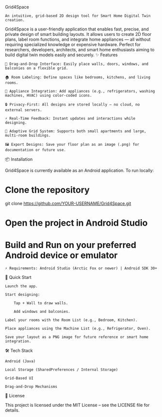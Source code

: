 Grid4Space

    An intuitive, grid-based 2D design tool for Smart Home Digital Twin creation.

Grid4Space is a user-friendly application that enables fast, precise, and private design of smart building layouts. It allows users to create 2D floor plans, label room functions, and integrate home appliances — all without requiring specialized knowledge or expensive hardware.
Perfect for researchers, developers, architects, and smart home enthusiasts aiming to build digital twin models easily and securely.
✨ Features

    🎨 Drag-and-Drop Interface: Easily place walls, doors, windows, and balconies on a flexible grid.

    🏠 Room Labeling: Define spaces like bedrooms, kitchens, and living rooms.

    🔌 Appliance Integration: Add appliances (e.g., refrigerators, washing machines, HVAC) using color-coded icons.

    🔒 Privacy-First: All designs are stored locally — no cloud, no external servers.

    ⚡ Real-Time Feedback: Instant updates and interactions while designing.

    📐 Adaptive Grid System: Supports both small apartments and large, multi-room buildings.

    🖼️ Export Designs: Save your floor plan as an image (.png) for documentation or future use.

📦 Installation

Grid4Space is currently available as an Android application.
To run locally:

# Clone the repository
git clone https://github.com/YOUR-USERNAME/Grid4Space.git

# Open the project in Android Studio
# Build and Run on your preferred Android device or emulator

    ⚡ Requirements: Android Studio (Arctic Fox or newer) | Android SDK 30+

🚀 Quick Start

    Launch the app.

    Start designing:

        Tap + Wall to draw walls.

        Add windows and balconies.

    Label your rooms with the Room List (e.g., Bedroom, Kitchen).

    Place appliances using the Machine List (e.g., Refrigerator, Oven).

    Save your layout as a PNG image for future reference or smart home integration.

	
	
🛠️ Tech Stack

    Android (Java)

    Local Storage (SharedPreferences / Internal Storage)

    Grid-Based UI

    Drag-and-Drop Mechanisms


📜 License

This project is licensed under the MIT License – see the LICENSE file for details.
